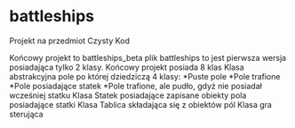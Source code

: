 # battleships
Projekt na przedmiot Czysty Kod

Końcowy projekt to battleships_beta
plik battleships to jest pierwsza wersja posiadająca tylko 2 klasy.
Końcowy projekt posiada 8 klas
Klasa abstrakcyjna pole po której dziedziczą 4 klasy:
*Puste pole
*Pole trafione
*Pole posiadające statek
*Pole trafione, ale pudło, gdyż nie posiadał wcześniej statku
Klasa Statek posiadające zapisane obiekty pola posiadające statki
Klasa Tablica składająca się z obiektów pól
Klasa gra sterująca
